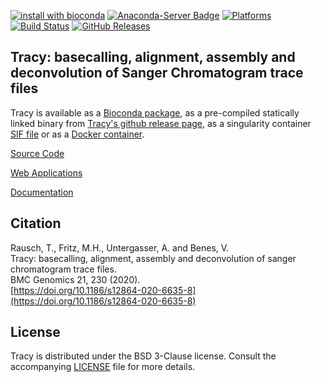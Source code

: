 [![install with bioconda](https://img.shields.io/badge/install%20with-bioconda-brightgreen.svg?style=flat-square)](http://bioconda.github.io/recipes/tracy/README.html)
[![Anaconda-Server Badge](https://anaconda.org/bioconda/tracy/badges/downloads.svg)](https://anaconda.org/bioconda/tracy)
[![Platforms](https://anaconda.org/bioconda/tracy/badges/platforms.svg)](https://anaconda.org/bioconda/tracy)
[![Build Status](https://travis-ci.org/gear-genomics/tracy.svg?branch=master)](https://travis-ci.org/gear-genomics/tracy)
[![GitHub Releases](https://img.shields.io/github/release/gear-genomics/tracy.svg)](https://github.com/gear-genomics/tracy/releases)


## Tracy: basecalling, alignment, assembly and deconvolution of Sanger Chromatogram trace files

Tracy is available as a [Bioconda package](https://anaconda.org/bioconda/tracy), as a pre-compiled statically linked binary from [Tracy's github release page](https://github.com/gear-genomics/tracy/releases), as a singularity container [SIF file](https://github.com/gear-genomics/tracy/releases) or as a [Docker container](https://hub.docker.com/r/geargenomics/tracy/).

[Source Code](https://github.com/gear-genomics/tracy/)

[Web Applications](https://www.gear-genomics.com)

[Documentation](https://www.gear-genomics.com/docs/tracy/)

## Citation

Rausch, T., Fritz, M.H., Untergasser, A. and Benes, V.         
Tracy: basecalling, alignment, assembly and deconvolution of sanger chromatogram trace files.             
BMC Genomics 21, 230 (2020).             
[https://doi.org/10.1186/s12864-020-6635-8](https://doi.org/10.1186/s12864-020-6635-8)


## License

Tracy is distributed under the BSD 3-Clause license. Consult the accompanying [LICENSE](https://github.com/gear-genomics/tracy/blob/master/LICENSE) file for more details.

